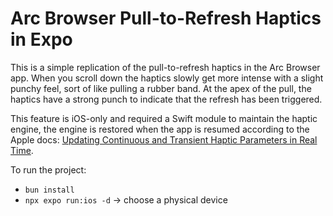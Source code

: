 # Arc Browser Pull-to-Refresh Haptics in Expo

This is a simple replication of the pull-to-refresh haptics in the Arc Browser app. When you scroll down the haptics slowly get more intense with a slight punchy feel, sort of like pulling a rubber band. At the apex of the pull, the haptics have a strong punch to indicate that the refresh has been triggered.

This feature is iOS-only and required a Swift module to maintain the haptic engine, the engine is restored when the app is resumed according to the Apple docs: [Updating Continuous and Transient Haptic Parameters in Real Time](https://developer.apple.com/documentation/corehaptics/updating-continuous-and-transient-haptic-parameters-in-real-time).

To run the project:

- `bun install`
- `npx expo run:ios -d` -> choose a physical device
